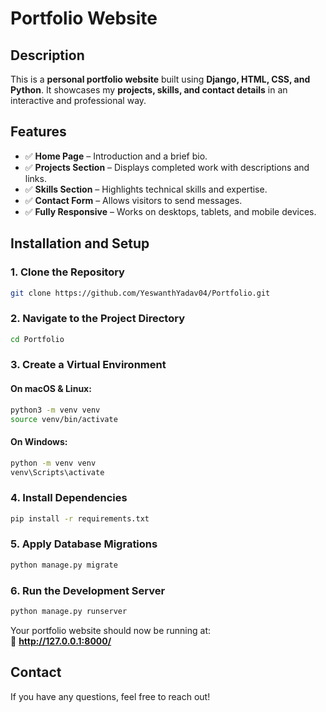 # Portfolio Website

## Description
This is a **personal portfolio website** built using **Django, HTML, CSS, and Python**. It showcases my **projects, skills, and contact details** in an interactive and professional way.

## Features
- ✅ **Home Page** – Introduction and a brief bio.
- ✅ **Projects Section** – Displays completed work with descriptions and links.
- ✅ **Skills Section** – Highlights technical skills and expertise.
- ✅ **Contact Form** – Allows visitors to send messages.
- ✅ **Fully Responsive** – Works on desktops, tablets, and mobile devices.

## Installation and Setup

### 1. Clone the Repository
```bash
git clone https://github.com/YeswanthYadav04/Portfolio.git
```

### 2. Navigate to the Project Directory
```bash
cd Portfolio
```

### 3. Create a Virtual Environment
#### On macOS & Linux:
```bash
python3 -m venv venv
source venv/bin/activate
```

#### On Windows:
```bash
python -m venv venv
venv\Scripts\activate
```

### 4. Install Dependencies
```bash
pip install -r requirements.txt
```

### 5. Apply Database Migrations
```bash
python manage.py migrate
```

### 6. Run the Development Server
```bash
python manage.py runserver
```
Your portfolio website should now be running at:  
🔗 **http://127.0.0.1:8000/**  


## Contact
If you have any questions, feel free to reach out!




